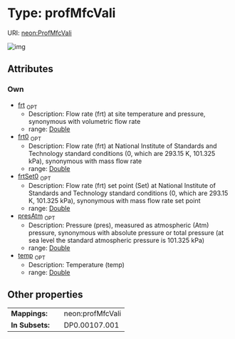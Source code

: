 
# Type: profMfcVali




URI: [neon:ProfMfcVali](https://data.neonscience.org/ProfMfcVali)


![img](http://yuml.me/diagram/nofunky;dir:TB/class/[ProfMfcVali&#124;presAtm:double%20%3F;temp:double%20%3F;frt:double%20%3F;frt0:double%20%3F;frtSet0:double%20%3F])

## Attributes


### Own

 * [frt](frt.md)  <sub>OPT</sub>
    * Description: Flow rate (frt) at site temperature and pressure, synonymous with volumetric flow rate
    * range: [Double](types/Double.md)
 * [frt0](frt0.md)  <sub>OPT</sub>
    * Description: Flow rate (frt) at National Institute of Standards and Technology standard conditions (0, which are  293.15 K, 101.325 kPa), synonymous with mass flow rate
    * range: [Double](types/Double.md)
 * [frtSet0](frtSet0.md)  <sub>OPT</sub>
    * Description: Flow rate (frt) set point (Set) at National Institute of Standards and Technology standard conditions (0, which are 293.15 K, 101.325 kPa), synonymous with mass flow rate set point
    * range: [Double](types/Double.md)
 * [presAtm](presAtm.md)  <sub>OPT</sub>
    * Description: Pressure (pres), measured as atmospheric (Atm) pressure, synonymous with absolute pressure or total pressure (at sea level the standard atmospheric pressure is 101.325 kPa)
    * range: [Double](types/Double.md)
 * [temp](temp.md)  <sub>OPT</sub>
    * Description: Temperature (temp)
    * range: [Double](types/Double.md)

## Other properties

|  |  |  |
| --- | --- | --- |
| **Mappings:** | | neon:profMfcVali |
| **In Subsets:** | | DP0.00107.001 |

